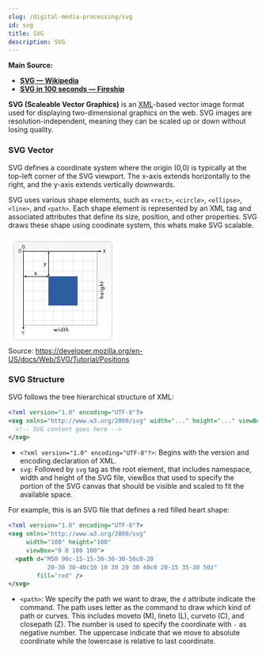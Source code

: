 ```yaml
---
slug: /digital-media-processing/svg
id: svg
title: SVG
description: SVG
---
```


**Main Source:**

- **[SVG — Wikipedia](https://en.wikipedia.org/wiki/SVG)**
- **[SVG in 100 seconds — Fireship](https://youtu.be/emFMHH2Bfvo)**

**SVG (Scaleable Vector Graphics)** is an [XML](/digital-media-processing/xml)-based vector image format used for displaying two-dimensional graphics on the web. SVG images are resolution-independent, meaning they can be scaled up or down without losing quality.

### SVG Vector

SVG defines a coordinate system where the origin (0,0) is typically at the top-left corner of the SVG viewport. The x-axis extends horizontally to the right, and the y-axis extends vertically downwards.

SVG uses various shape elements, such as `<rect>`, `<circle>`, `<ellipse>`, `<line>`, and `<path>`. Each shape element is represented by an XML tag and associated attributes that define its size, position, and other properties. SVG draws these shape using coodinate system, this whats make SVG scalable.

![SVG coordinate system](./svg-coordinate.png)  
Source: https://developer.mozilla.org/en-US/docs/Web/SVG/Tutorial/Positions

### SVG Structure

SVG follows the tree hierarchical structure of XML:

```xml
<?xml version="1.0" encoding="UTF-8"?>
<svg xmlns="http://www.w3.org/2000/svg" width="..." height="..." viewBox="...">
  <!-- SVG content goes here -->
</svg>
```

- `<?xml version="1.0" encoding="UTF-8"?>`: Begins with the version and encoding declaration of XML.
- `svg`: Followed by `svg` tag as the root element, that includes namespace, width and height of the SVG file, viewBox that used to specify the portion of the SVG canvas that should be visible and scaled to fit the available space.

For example, this is an SVG file that defines a red filled heart shape:

```xml
<?xml version="1.0" encoding="UTF-8"?>
<svg xmlns="http://www.w3.org/2000/svg"
     width="100" height="100"
     viewBox="0 0 100 100">
  <path d="M50 90c-15-15-30-30-30-50c0-20
           20-30 30-40c10 10 30 20 30 40c0 20-15 35-30 50z"
        fill="red" />
</svg>
```

- `<path>`: We specify the path we want to draw, the `d` attribute indicate the command. The path uses letter as the command to draw which kind of path or curves. This includes moveto (M), lineto (L), curveto (C), and closepath (Z). The number is used to specify the coordinate with `-` as negative number. The uppercase indicate that we move to absolute coordinate while the lowercase is relative to last coordinate.
